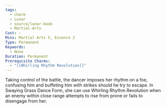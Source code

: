 ```yaml
---
tags:
  - charm
  - Lunar
  - source/lunar-book
  - Martial-Arts
Cost: —
Mins: Martial Arts 5, Essence 2
Type: Permanent
Keywords:
  - None
Duration: Permanent
Prerequisite Charms:
  - "[[Whirling Rhythm Revolution]]"
---
```

Taking control of the battle, the dancer imposes her rhythm on a foe, confusing him and buffeting him with strikes should he try to escape. In Swaying Grass Dance Form, she can use Whirling Rhythm Revolution when an enemy within close range attempts to rise from prone or fails to disengage from her.